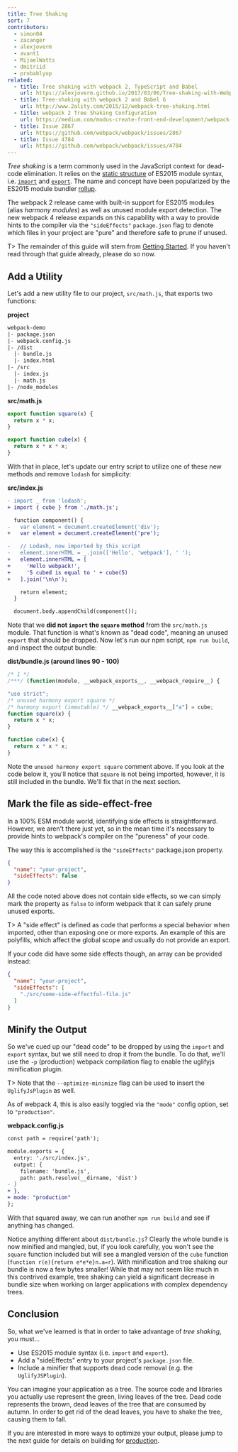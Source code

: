 ```yaml
---
title: Tree Shaking
sort: 7
contributors:
  - simon04
  - zacanger
  - alexjoverm
  - avant1
  - MijaelWatts
  - dmitriid
  - probablyup
related:
  - title: Tree shaking with webpack 2, TypeScript and Babel
    url: https://alexjoverm.github.io/2017/03/06/Tree-shaking-with-Webpack-2-TypeScript-and-Babel/
  - title: Tree-shaking with webpack 2 and Babel 6
    url: http://www.2ality.com/2015/12/webpack-tree-shaking.html
  - title: webpack 2 Tree Shaking Configuration
    url: https://medium.com/modus-create-front-end-development/webpack-2-tree-shaking-configuration-9f1de90f3233#.15tuaw71x
  - title: Issue 2867
    url: https://github.com/webpack/webpack/issues/2867
  - title: Issue 4784
    url: https://github.com/webpack/webpack/issues/4784
---
```


_Tree shaking_ is a term commonly used in the JavaScript context for dead-code elimination. It relies on the [static structure](http://exploringjs.com/es6/ch_modules.html#static-module-structure) of ES2015 module syntax, i.e. [`import`](https://developer.mozilla.org/en-US/docs/Web/JavaScript/Reference/Statements/import) and [`export`](https://developer.mozilla.org/en-US/docs/Web/JavaScript/Reference/Statements/export). The name and concept have been popularized by the ES2015 module bundler [rollup](https://github.com/rollup/rollup).

The webpack 2 release came with built-in support for ES2015 modules (alias _harmony modules_) as well as unused module export detection. The new webpack 4 release expands on this capability with a way to provide hints to the compiler via the `"sideEffects"` `package.json` flag to denote which files in your project are "pure" and therefore safe to prune if unused.

T> The remainder of this guide will stem from [Getting Started](/guides/getting-started). If you haven't read through that guide already, please do so now.


## Add a Utility

Let's add a new utility file to our project, `src/math.js`, that exports two functions:

__project__

``` diff
webpack-demo
|- package.json
|- webpack.config.js
|- /dist
  |- bundle.js
  |- index.html
|- /src
  |- index.js
  |- math.js
|- /node_modules
```

__src/math.js__

``` javascript
export function square(x) {
  return x * x;
}

export function cube(x) {
  return x * x * x;
}
```

With that in place, let's update our entry script to utilize one of these new methods and remove `lodash` for simplicity:

__src/index.js__

``` diff
- import _ from 'lodash';
+ import { cube } from './math.js';

  function component() {
-   var element = document.createElement('div');
+   var element = document.createElement('pre');

-   // Lodash, now imported by this script
-   element.innerHTML = _.join(['Hello', 'webpack'], ' ');
+   element.innerHTML = [
+     'Hello webpack!',
+     '5 cubed is equal to ' + cube(5)
+   ].join('\n\n');

    return element;
  }

  document.body.appendChild(component());
```

Note that we __did not `import` the `square` method__ from the `src/math.js` module. That function is what's known as "dead code", meaning an unused `export` that should be dropped. Now let's run our npm script, `npm run build`, and inspect the output bundle:

__dist/bundle.js (around lines 90 - 100)__

``` js
/* 1 */
/***/ (function(module, __webpack_exports__, __webpack_require__) {

"use strict";
/* unused harmony export square */
/* harmony export (immutable) */ __webpack_exports__["a"] = cube;
function square(x) {
  return x * x;
}

function cube(x) {
  return x * x * x;
}
```

Note the `unused harmony export square` comment above. If you look at the code below it, you'll notice that `square` is not being imported, however, it is still included in the bundle. We'll fix that in the next section.


## Mark the file as side-effect-free

In a 100% ESM module world, identifying side effects is straightforward. However, we aren't there just yet, so in the mean time it's necessary to provide hints to webpack's compiler on the "pureness" of your code.

The way this is accomplished is the `"sideEffects"` package.json property.

```json
{
  "name": "your-project",
  "sideEffects": false
}
```

All the code noted above does not contain side effects, so we can simply mark the property as `false` to inform webpack that it can safely prune unused exports.

T> A "side effect" is defined as code that performs a special behavior when imported, other than exposing one or more exports. An example of this are polyfills, which affect the global scope and usually do not provide an export.

If your code did have some side effects though, an array can be provided instead:

```json
{
  "name": "your-project",
  "sideEffects": [
    "./src/some-side-effectful-file.js"
  ]
}
```

## Minify the Output

So we've cued up our "dead code" to be dropped by using the `import` and `export` syntax, but we still need to drop it from the bundle. To do that, we'll use the `-p` (production) webpack compilation flag to enable the uglifyjs minification plugin.

T> Note that the `--optimize-minimize` flag can be used to insert the `UglifyJsPlugin` as well.

As of webpack 4, this is also easily toggled via the `"mode"` config option, set to `"production"`.

__webpack.config.js__

``` diff
const path = require('path');

module.exports = {
  entry: './src/index.js',
  output: {
    filename: 'bundle.js',
    path: path.resolve(__dirname, 'dist')
- }
+ },
+ mode: "production"
};
```

With that squared away, we can run another `npm run build` and see if anything has changed.

Notice anything different about `dist/bundle.js`? Clearly the whole bundle is now minified and mangled, but, if you look carefully, you won't see the `square` function included but will see a mangled version of the `cube` function (`function r(e){return e*e*e}n.a=r`). With minification and tree shaking our bundle is now a few bytes smaller! While that may not seem like much in this contrived example, tree shaking can yield a significant decrease in bundle size when working on larger applications with complex dependency trees.


## Conclusion

So, what we've learned is that in order to take advantage of _tree shaking_, you must...

- Use ES2015 module syntax (i.e. `import` and `export`).
- Add a "sideEffects" entry to your project's `package.json` file.
- Include a minifier that supports dead code removal (e.g. the `UglifyJSPlugin`).

You can imagine your application as a tree. The source code and libraries you actually use represent the green, living leaves of the tree. Dead code represents the brown, dead leaves of the tree that are consumed by autumn. In order to get rid of the dead leaves, you have to shake the tree, causing them to fall.

If you are interested in more ways to optimize your output, please jump to the next guide for details on building for [production](/guides/production).

